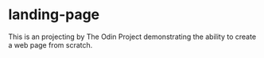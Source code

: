 # landing-page
This is an projecting by The Odin Project demonstrating the ability to create a web page from scratch.

